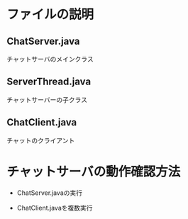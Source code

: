 
# ファイルの説明

## ChatServer.java

チャットサーバのメインクラス  


## ServerThread.java

チャットサーバーの子クラス  


## ChatClient.java

チャットのクライアント  



# チャットサーバの動作確認方法

* ChatServer.javaの実行

* ChatClient.javaを複数実行
